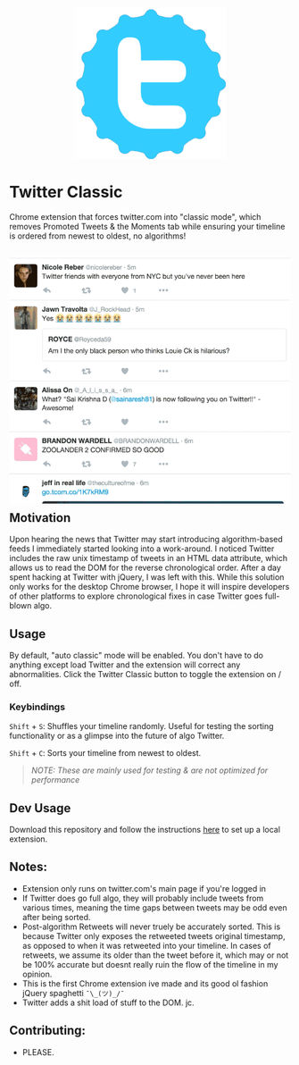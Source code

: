 <p align="center">
  <br />
  <img src="https://raw.githubusercontent.com/artnotfound/twitter-classic/master/classic.png" />
</p>

# Twitter Classic

Chrome extension that forces twitter.com into "classic mode", which removes Promoted Tweets & the Moments tab
while ensuring your timeline is ordered from newest to oldest, no algorithms!

<p align="center" style="margin-bottom: -20px;">
  <br />
  <img width="600" src="https://raw.githubusercontent.com/artnotfound/twitter-classic/master/classic.gif" />
</p>

<!---
## Download

Install via the Chrome Store [here](www.googleplaystorelink.com).
-->

## Motivation

Upon hearing the news that Twitter may start introducing algorithm-based feeds I immediately started looking into
a work-around. I noticed Twitter includes the raw unix timestamp of tweets in an HTML data attribute, which allows 
us to read the DOM for the reverse chronological order. After a day spent hacking at Twitter with jQuery, I 
was left with this. While this solution only works for the desktop Chrome browser, I hope it will inspire developers 
of other platforms to explore chronological fixes in case Twitter goes full-blown algo.

## Usage

By default, "auto classic" mode will be enabled. You don't have to do anything except load Twitter and the extension 
will correct any abnormalities. Click the Twitter Classic button to toggle the extension on / off.

<!---
Set 'debug' mode to enable console output. You can get to the developer console in Chrome by going to `View` > `Developer` > `JavaScript Console`.
-->

### Keybindings

`Shift` + `S`: Shuffles your timeline randomly. Useful for testing the sorting functionality or as a glimpse into the future of algo Twitter.

`Shift` + `C`: Sorts your timeline from newest to oldest.

> _NOTE: These are mainly used for testing & are not optimized for performance_

## Dev Usage

Download this repository and follow the instructions [here](https://developer.chrome.com/extensions/getstarted#unpacked) to set up a local extension.

## Notes:

* Extension only runs on twitter.com's main page if you're logged in
* If Twitter does go full algo, they will probably include tweets from various times, meaning the time gaps between tweets may be odd even after being sorted.
* Post-algorithm Retweets will never truely be accurately sorted. This is because Twitter only exposes the retweeted tweets original timestamp,
as opposed to when it was retweeted into your timeline. In cases of retweets, we assume its older than the tweet before it, which may or
not be 100% accurate but doesnt really ruin the flow of the timeline in my opinion.
* This is the first Chrome extension ive made and its good ol fashion jQuery spaghetti  `¯\_(ツ)_/¯`
* Twitter adds a shit load of stuff to the DOM. jc.

## Contributing:
  * PLEASE.
